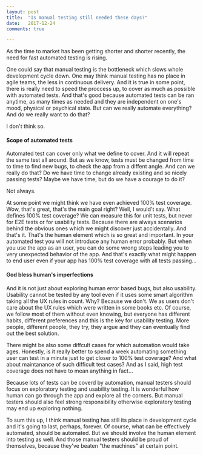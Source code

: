 ```yaml
---
layout: post
title:  "Is manual testing still needed these days?"
date:   2017-12-24
comments: true

---
```


<p class="intro"><span class="dropcap">A</span>s the time to market has been getting shorter and shorter recently, the need for fast automated testing is rising.</p>


One could say that manual testing is the bottleneck which slows whole development cycle down. One may think manual testing has no place in agile teams, the less in continuous delivery. 
And it is true in some point, there is really need to speed the proccess up, to cover as much as possible with automated tests. And that's good because automated tests can be ran anytime, as many times as needed and they are independent on one's mood, physical or psychical state.
But can we really automate everything? And do we really want to do that?

I don't think so. 

#### Scope of automated tests

Automated test can cover only what we define to cover. And it will repeat the same test all around. But as we know, tests must be changed from time to time to find new bugs, to check the app from a diffent angle. And can we really do that? Do we have time to change already existing and so nicely passing tests? Maybe we have time, but do we have a courage to do it? 

Not always.

At some point we might think we have even achieved 100% test coverage. Wow, that's great, that's the main goal right? 
Well, I would't say.
What defines 100% test coverage? We can measure this for unit tests, but never for E2E tests or for usability tests. Because there are always scenarios behind the obvious ones which we might discover just accidentally. And that's it. That's the human element which is so great and important. In your automated test you will not introduce any human error probably. But when you use the app as an user, you can do some wrong steps leading you to very unexpected behavior of the app. And that's exactly what might happen to end user even if your app has 100% test coverage with all tests passing...

#### God bless human's imperfections

And it is not just about exploring human error based bugs, but also usability. Usability cannot be tested by any tool even if it uses some smart algorithm taking all the UX rules in count. Why? Because we don't. We as users don't care about the UX rules which were written in some books etc. Of course, we follow most of them without even knowing, but everyone has different habits, different preferences and this is the key for usability testing. More people, different people, they try, they argue and they can eventually find out the best solution.

There might be also some diffcult cases for which automation would take ages. Honestly, is it really better to spend a week automating something user can test in a minute just to get closer to 100% test coverage? And what about maintanance of such difficult test cases? And as I said, high test coverage does not have to mean anything in fact...

Because lots of tests can be coverd by automation, manual testers should focus on exploratory testing and usability testing. It is wonderful how human can go through the app and explore all the corners. But manual testers should also feel strong responsibility otherwise exploratory testing may end up exploring nothing.


To sum this up, I think manual testing has still its place in development cycle and it's going to last, perhaps, forever. 
Of course, what can be effectively automated, should be automated. But we should involve the human element into testing as well. And those manual testers should be proud of themselves, because they've beaten "the machines" at certain point. 
